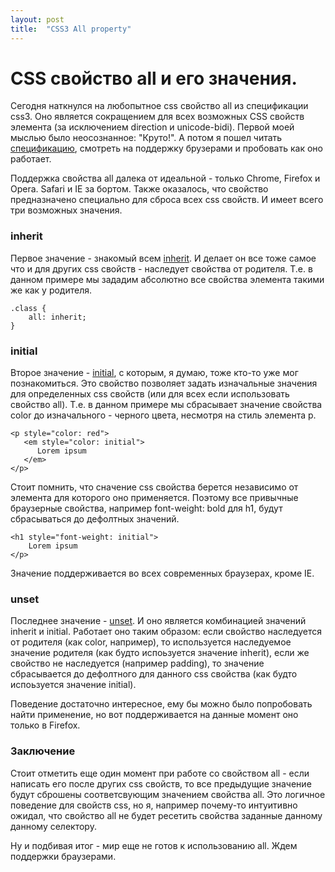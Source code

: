 ```yaml
---
layout: post
title:  "CSS3 All property"
---
```


# CSS cвойство all и его значения.

Сегодня наткнулся на любопытное css свойство all из спецификации css3. Оно является сокращением для всех возможных CSS
свойств элемента (за исключением direction и unicode-bidi). Первой моей мыслью было неосознанное: "Круто!". А потом я
пошел читать [спецификацию](http://dev.w3.org/csswg/css-cascade/#all-shorthand), смотреть на поддержку брузерами и
пробовать как оно работает.

Поддержка свойства all далека от идеальной - только Chrome, Firefox и Opera. Safari и IE за бортом.
Также оказалось, что свойство предназначено специально для сброса всех css свойств. И имеет всего три возможных
значения.

### inherit

Первое значение - знакомый всем [inherit](http://www.w3.org/TR/CSS2/cascade.html#value-def-inherit). И делает он все
тоже самое что и для других css свойств - наследует свойства от родителя. Т.е. в данном примере мы зададим абсолютно
все свойства элемента такими же как у родителя.

```
.class {
    all: inherit;
}
```

### initial

Второе значение - [initial](http://dev.w3.org/csswg/css-cascade/#initial), с которым, я думаю, тоже кто-то уже мог
познакомиться. Это свойство позволяет задать изначальные значения для определенных css свойств (или для всех если
использовать свойство all). Т.е. в данном примере мы сбрасывает значение свойства color до изначального - черного цвета,
несмотря на стиль элемента p.

```
<p style="color: red">
   <em style="color: initial">
      Lorem ipsum
   </em>
</p>
```

Стоит помнить, что сначение css свойства берется независимо от элемента для которого оно применяется. Поэтому все
привычные браузерные свойства, например font-weight: bold для h1, будут сбрасываться до дефолтных значений.

```
<h1 style="font-weight: initial">
    Lorem ipsum
</p>
```

Значение поддерживается во всех современных браузерах, кроме IE.

### unset

Последнее значение - [unset](http://dev.w3.org/csswg/css-cascade/#inherit-initial). И оно является комбинацией значений
inherit и initial. Работает оно таким образом: если свойство наследуется от родителя (как color, например), то
используется наследуемое значение родителя (как будто испоьзуется значение inherit), если же свойство не наследуется
(например padding), то значение сбрасывается до дефолтного для данного css свойства (как будто испоьзуется значение
initial).

Поведение достаточно интересное, ему бы можно было попробовать найти применение, но вот поддерживается на данные момент
оно только в Firefox.

### Заключение

Стоит отметить еще один момент при работе со свойством all - если написать его после других css свойств, то все
предыдущие значение будут сброшены соответсвующим значением свойства all. Это логичное поведение для свойств css, но я,
например почему-то интуитивно ожидал, что свойство all не будет ресетить свойства заданные данному данному селектору.

Ну и подбивая итог - мир еще не готов к использованию all. Ждем поддержки браузерами.

